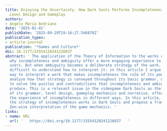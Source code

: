 ```yaml
---
title: Enjoying the Uncertainty. How Dark Souls Performs Incompleteness Through Narrative,
  Level Design and Gameplay
authors:
- Angelo Maria Andriano
date: '2025-01-01'
publishDate: '2025-09-29T19:16:27.546878Z'
publication_types:
- article-journal
publication: '*Games and Culture*'
doi: 10.1177/15554120241226837
abstract: ' The application of the Theory of Information to the works of art can show
  why incompleteness and ambiguity offer a more engaging experience to readers and
  users. But when ambiguity becomes a deliberate strategy of the work, it becomes
  difficult to understand how to interpret it: in this article I argue that the correct
  way to interpret a work that makes incompleteness the rule of its poetics is to
  analyze how that strategy is conveyed throughout its basic grammar, without trying
  to solve the puzzles and contradictions that incompleteness and ambiguity inevitably
  produce. This is a relevant issue in the videogame Dark Souls as the basic elements
  of its grammar, level design, gameplay mechanics and narrative, offer the player
  the experience of incompleteness in different ways. In this article, I explain how
  the strategy of incompleteness works in Dark Souls and propose a framework for a
  Zen-wise interpretation of the game mechanics. '
links:
- name: URL
  url: '   https://doi.org/10.1177/15554120241226837   '
---
```

